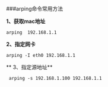 ###arping命令常用方法

**1、获取mac地址**

    arping  192.168.1.1

**2、指定网卡**

    arping -I eth0 192.168.1.1

** 3、指定源地址**
 
     arping -s 192.168.1.100 192.168.1.1

